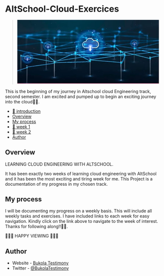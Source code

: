 # AltSchool-Cloud-Exercices
> <img src="./cloud3.JPG" alt="cloud Engineering image">

This is the beginning of my journey in Altschool cloud Engineering track, second semester. I am excited and pumped up to begin an exciting journey into the cloud🚀🚀. 


- [📔 introduction](./README.md) 
- [Overview](#overview)
- [My process](#my-process)
- [📔 week 1](./week1/week1.md)
- [📔 week 2](./week2/week2.md)
- [Author](#author)

  

## Overview
LEARNING CLOUD ENGINEERING WITH ALTSCHOOL.

It has been exactly two weeks of learning cloud engineering with AltSchool and it has been the most exciting and tiring week for me.
This Project is a documentation of my progress in my chosen track.


## My process
I will be documenting my progress on a weekly basis. This will include all weekly tasks and exercises. I have included links to each week for easy navigation. Kindly click on the link above to navigate to the week of interest.
Thanks for following along!!🚀🚀.

🧡🧡🧡 HAPPY VIEWING 🧡🧡🧡


## Author

- Website - [Bukola Testimony](https://bukola-testimony.github.io/My-Portfolio-website/)
- Twitter - [@BukolaTestimony](https://twitter.com/BukolaTestimony)
